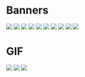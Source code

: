 # Banners

<img src="https://github.com/faroukx/farouk-vault/blob/main/Banners/lofi%20coffe%20shop.jpg?raw=true">

<img src="https://github.com/faroukx/farouk-vault/blob/main/Banners/Aesthetic-bathtub-japan.jpg?raw=true">

<img src="https://github.com/faroukx/farouk-vault/blob/main/Banners/Aesthetic-cat-Japan.png?raw=true">

<img src="https://github.com/faroukx/farouk-vault/blob/main/Banners/Aesthetic-city.jpeg?raw=true">

<img src="https://github.com/faroukx/farouk-vault/blob/main/Banners/JapanHimeji.jpeg?raw=true">

<img src="https://github.com/faroukx/farouk-vault/blob/main/Banners/aesthetic-office.jpg?raw=true">

<img src="https://github.com/faroukx/farouk-vault/blob/main/Banners/backgroundjapanvibe.jpeg?raw=true">

<img src="https://github.com/faroukx/farouk-vault/blob/main/Banners/cooljapanbackground.jpeg?raw=true">

<img src="https://github.com/faroukx/farouk-vault/blob/main/Banners/samuraigirl.jpeg?raw=true">

<img src="https://github.com/faroukx/farouk-vault/blob/main/Banners/tokyocity.jpg?raw=true">



# GIF

<img src="https://github.com/faroukx/farouk-vault/blob/main/Banners/Gif/Senkuwalking1x1.gif?raw=true">

<img src="https://github.com/faroukx/farouk-vault/blob/main/Banners/Gif/shibabanner1x1.gif?raw=true">

<img src="https://github.com/faroukx/farouk-vault/blob/main/Banners/Gif/obsidian-workspace.gif?raw=true">





